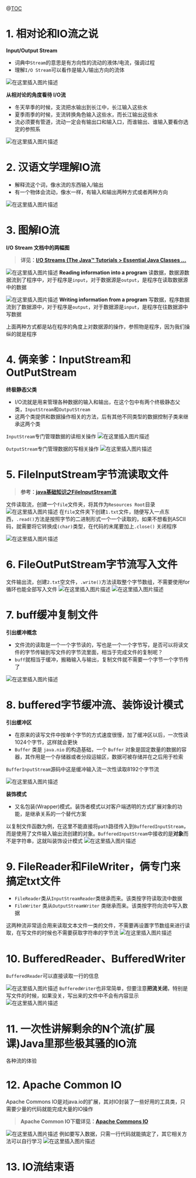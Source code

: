 ﻿@[TOC](目录)

# 1. 相对论和IO流之说
 **Input/Output Stream**
 

 - 词典中`Stream`的意思是有方向性的流动的液体/电流，强调过程
 - 理解`I/O Stream`可以看作是输入/输出方向的流体

![在这里插入图片描述](https://img-blog.csdnimg.cn/1e5662a519734a0584ad7cd5a1f34904.png?x-oss-process=image/watermark,type_d3F5LXplbmhlaQ,shadow_50,text_Q1NETiBAWWVhdHNfTGlhbw==,size_20,color_FFFFFF,t_70,g_se,x_16)



**从相对论的角度看待 I/O流**

 - 冬天旱季的时候，支流把水输出到长江中，长江输入这些水
 - 夏季雨季的时候，支流转换角色输入这些水，而长江输出这些水
 - 流必须要有管道，流动一定会有输出口和输入口，而谁输出、谁输入要看你选定的参照系

![在这里插入图片描述](https://img-blog.csdnimg.cn/24df3861e2584c37af6909795295f424.png?x-oss-process=image/watermark,type_d3F5LXplbmhlaQ,shadow_50,text_Q1NETiBAWWVhdHNfTGlhbw==,size_20,color_FFFFFF,t_70,g_se,x_16)





# 2. 汉语文学理解IO流

 - 解释流这个词，像水流的东西输入/输出
 - 有一个物体会流动，像水一样，有输入和输出两种方式或者两种方向

![在这里插入图片描述](https://img-blog.csdnimg.cn/be2c77c569dc4c8eb7ff213bbc37d452.png?x-oss-process=image/watermark,type_d3F5LXplbmhlaQ,shadow_50,text_Q1NETiBAWWVhdHNfTGlhbw==,size_20,color_FFFFFF,t_70,g_se,x_16)


# 3. 图解IO流
**I/O Stream 文档中的两幅图**

>  **详见：[I/O Streams (The Java™ Tutorials > Essential Java Classes ...](https://docs.oracle.com/javase/tutorial/essential/io/streams.html)**

![在这里插入图片描述](https://img-blog.csdnimg.cn/035f3a89bae44290986cdca2693bd0ac.png)
**Reading information into a program** 读数据，数据源数据流到了程序中，对于程序是`input`，对于数据源是`output`，是程序在读取数据源中的数据

![在这里插入图片描述](https://img-blog.csdnimg.cn/19bc50f63a694fc29cdb8c292339cdfa.png)
**Writing information from a program** 写数据，程序数据流到了数据源中，对于程序是`output`，对于数据源是`input`，是程序在往数据源中写数据

上面两种方式都是站在程序的角度上对数据源的操作，参照物是程序，因为我们操纵的就是程序



# 4. 俩亲爹：InputStream和OutPutStream
**终极静态父类**

 - I/O流就是用来管理各种数据的输入和输出，在这个包中有两个终极静态父类，`InputStream`和`OutputStream`
 - 这两个类提供和数据操作相关的方法，后有其他不同类型的数据控制子类来继承这两个类

`InputStream`专门管理数据的读相关操作
![在这里插入图片描述](https://img-blog.csdnimg.cn/b1a500a9d1f44d45b982a02a4279c148.png?x-oss-process=image/watermark,type_d3F5LXplbmhlaQ,shadow_50,text_Q1NETiBAWWVhdHNfTGlhbw==,size_20,color_FFFFFF,t_70,g_se,x_16)


`OutputStream`专门管理数据的写相关操作
![在这里插入图片描述](https://img-blog.csdnimg.cn/a76b8aebdf3245cc9c70763ec53e3fe6.png?x-oss-process=image/watermark,type_d3F5LXplbmhlaQ,shadow_50,text_Q1NETiBAWWVhdHNfTGlhbw==,size_20,color_FFFFFF,t_70,g_se,x_16)

# 5. FileInputStream字节流读取文件

> **参考：[java基础知识之FileInputStream流](https://blog.csdn.net/ai_bao_zi/article/details/81097898)**

文件读取流，创建一个`file`文件夹，将其作为`Resources Root`目录
![在这里插入图片描述](https://img-blog.csdnimg.cn/db77ab9657c84e84aa1a14403ae106c3.png?x-oss-process=image/watermark,type_d3F5LXplbmhlaQ,shadow_50,text_Q1NETiBAWWVhdHNfTGlhbw==,size_18,color_FFFFFF,t_70,g_se,x_16)
在`file`文件夹下创建`1.txt`文件，随便写入一点东西，`.read()`方法是按照字节的二进制形式一个一个读取的，如果不想看到ASCII码，就需要将它转换成`(char)`类型，在代码的末尾要加上`.close()` 关闭程序

![在这里插入图片描述](https://img-blog.csdnimg.cn/4aea2e9769e04495b32118e1fd3f5f33.png?x-oss-process=image/watermark,type_d3F5LXplbmhlaQ,shadow_50,text_Q1NETiBAWWVhdHNfTGlhbw==,size_20,color_FFFFFF,t_70,g_se,x_16)

# 6. FileOutPutStream字节流写入文件
文件输出流，创建`2.txt`空文件，`.write()`方法读取整个字节数组，不需要使用for循环也能全部写入文件
![在这里插入图片描述](https://img-blog.csdnimg.cn/ee8d715866ca466f8f15f72034e40df6.png?x-oss-process=image/watermark,type_d3F5LXplbmhlaQ,shadow_50,text_Q1NETiBAWWVhdHNfTGlhbw==,size_20,color_FFFFFF,t_70,g_se,x_16)
![在这里插入图片描述](https://img-blog.csdnimg.cn/2746eeac83a04ed78f2fa5eb39423f2e.png?x-oss-process=image/watermark,type_d3F5LXplbmhlaQ,shadow_50,text_Q1NETiBAWWVhdHNfTGlhbw==,size_20,color_FFFFFF,t_70,g_se,x_16)
# 7. buff缓冲复制文件

**引出缓冲概念**

 - 文件流的读取是一个一个字节读的，写也是一个一个字节写，是否可以将读文件的字节传输到写文件的字节流里面，相当于完成文件的复制呢？
 - `buff`就相当于缓冲，搬箱输入与输出，复制文件就不需要一个字节一个字节传了


![在这里插入图片描述](https://img-blog.csdnimg.cn/c059da49f43f47ec8b1f7a7b0817e89c.png?x-oss-process=image/watermark,type_d3F5LXplbmhlaQ,shadow_50,text_Q1NETiBAWWVhdHNfTGlhbw==,size_20,color_FFFFFF,t_70,g_se,x_16)


# 8. buffered字节缓冲流、装饰设计模式
**引出缓冲区**

 - 在原来的读写文件中按单个字节的方式速度很慢，加了缓冲区以后，一次性读1024个字节，这样就会更快
 -  `Buffer` 类是 `java.nio` 的构造基础，一个 `Buffer` 对象是固定数量的数据的容器，其作用是一个存储器或者分段运输区，数据可被存储并在之后用于检索

`BufferInputStream`源码中这是缓冲输入流一次性读取8192个字节流

![在这里插入图片描述](https://img-blog.csdnimg.cn/3a01a5231abf4543b905dd451b32d259.png?x-oss-process=image/watermark,type_d3F5LXplbmhlaQ,shadow_50,text_Q1NETiBAWWVhdHNfTGlhbw==,size_20,color_FFFFFF,t_70,g_se,x_16)



**装饰模式**

 - 又名包装(Wrapper)模式。装饰者模式以对客户端透明的方式扩展对象的功能，是继承关系的一个替代方案

以复制文件函数为例，在这里不能直接将`path`路径传入到`BufferedInputStream`，而是使用了文件输入输出流创建的对象。`BufferedInputStream`中接收的是**对象**而不是字符串，这就叫装饰设计模式
![在这里插入图片描述](https://img-blog.csdnimg.cn/47e272ac43c048628c6e450029e05e8a.png?x-oss-process=image/watermark,type_d3F5LXplbmhlaQ,shadow_50,text_Q1NETiBAWWVhdHNfTGlhbw==,size_20,color_FFFFFF,t_70,g_se,x_16)


# 9. FileReader和FileWriter，俩专门来搞定txt文件



 - `FileReader`类从`InputStreamReader`类继承而来。该类按字符读取流中数据
 - `FileWriter` 类从`OutputStreamWriter` 类继承而来。该类按字符向流中写入数据

这两种流非常适合用来读取文本文件一类的文件，不需要再设置字节数组来进行读取，在写文件的时候也不需要获取字符串的字节流
![在这里插入图片描述](https://img-blog.csdnimg.cn/17c3fa0a74bd413d8c9ea337791909f8.png?x-oss-process=image/watermark,type_d3F5LXplbmhlaQ,shadow_50,text_Q1NETiBAWWVhdHNfTGlhbw==,size_20,color_FFFFFF,t_70,g_se,x_16)

# 10. BufferedReader、BufferedWriter

`BufferedReader`可以直接读取一行的信息

![在这里插入图片描述](https://img-blog.csdnimg.cn/9565c103a9d441d1b8e82e78331a9cf5.png?x-oss-process=image/watermark,type_d3F5LXplbmhlaQ,shadow_50,text_Q1NETiBAWWVhdHNfTGlhbw==,size_20,color_FFFFFF,t_70,g_se,x_16)
`BufferedWriter`也非常简单，但要注意**把流关闭**，特别是写文件的时候，如果没关，写出来的文件中不会有内容显示
![在这里插入图片描述](https://img-blog.csdnimg.cn/033e8ac796fa4f68b4aea29344a8eaf1.png?x-oss-process=image/watermark,type_d3F5LXplbmhlaQ,shadow_50,text_Q1NETiBAWWVhdHNfTGlhbw==,size_20,color_FFFFFF,t_70,g_se,x_16)




# 11. 一次性讲解剩余的N个流(扩展课)Java里那些极其骚的IO流
各种流的体验
# 12. Apache Common IO
Apache Commons IO是对java.io的扩展，其对IO封装了一些好用的工具类，只需要少量的代码就能完成大量的IO操作
> **Apache Common IO下载详见：[Apache Commons IO](https://mvnrepository.com/artifact/commons-io/commons-io)**

![在这里插入图片描述](https://img-blog.csdnimg.cn/d3cf9aa2053e4a29826f7c1d2a3a17a9.png?x-oss-process=image/watermark,type_d3F5LXplbmhlaQ,shadow_50,text_Q1NETiBAWWVhdHNfTGlhbw==,size_20,color_FFFFFF,t_70,g_se,x_16)
例如要写入数据，只需一行代码就能搞定了，其它相关方法可以自行学习
![在这里插入图片描述](https://img-blog.csdnimg.cn/877f36bfc52d4ae695c61bdf91d1c8ca.png?x-oss-process=image/watermark,type_d3F5LXplbmhlaQ,shadow_50,text_Q1NETiBAWWVhdHNfTGlhbw==,size_20,color_FFFFFF,t_70,g_se,x_16)


# 13. IO流结束语

